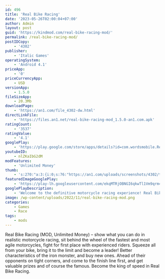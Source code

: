 ```yaml
---
id: 496
title: 'Real Bike Racing'
date: '2023-05-26T02:00:04+07:00'
author: Admin
layout: post
guid: 'https://kindmod.com/real-bike-racing-mod/'
permalink: /real-bike-racing-mod/
postIDCopy:
    - '4302'
publisher:
    - 'Italic Games'
operatingSystem:
    - 'Android 4.1'
priceApp:
    - '0'
priceCurrencyApp:
    - USD
versionApp:
    - 1.5.0
fileSizeApp:
    - 20.3Mb
downloadPage:
    - 'https://an1.com/file_4302-dw.html'
directLinkFile:
    - 'https://files.an1.net/real-bike-racing-mod_1.5.0-an1.com.apk'
ratingCount:
    - '3537'
ratingValue:
    - '4.1'
googlePlay:
    - 'https://play.google.com/store/apps/details?id=com.wordsmobile.RealBikeRacing'
youtubeID:
    - nlZKaIbG2dM
modFeatures:
    - 'Unlimited Money'
thumb:
    - 's:270:"a:3:{i:0;s:76:"https://an1.com/uploads/screenshots/4302/thumbs/real-bike-racing-566125.webp";i:1;s:76:"https://an1.com/uploads/screenshots/4302/thumbs/real-bike-racing-449724.webp";i:2;s:76:"https://an1.com/uploads/screenshots/4302/thumbs/real-bike-racing-549038.webp";}";'
featuredImageGooglePlay:
    - 'https://play-lh.googleusercontent.com/ekqMTRjOBNGI6qkwTl1Vm9qrm4gZ7KsnJprad3RuZNmFGfRAor1QAvFiUXeNXEbHhRQ'
googlePlayDescription:
    - 'Welcome to the definitive motorcycle racing experience! Real Bike Racing is a must have game for all motor bike riders!. Start the engine, hit the gas and experience the thrill of handling a 200 HP beast. Go bumper to bumper with elite riders to win the world championship. Now get ready for adrenaline fueled racing action and ride your way to victory in the fastest lane of all!. - Take the wheel of 10+ types of unique superbikes'
image: /wp-content/uploads/2022/11/real-bike-racing-mod.png
categories:
    - Games
    - Race
tags:
    - mods
---
```


Real Bike Racing (MOD, Unlimited Money) – show what you can do in realistic motorcycle racing, sit behind the wheel of the fastest and most agile motorcycles, fight for first place with experienced riders. Squeeze all from your bike, bring it to the limit and become a leader! Better characteristics of the iron monster, and buy new ones. Ahead of their opponents on tight corners, and come to the finish line first, and get valuable prizes and of course the famous. Become the king of speed in Real Bike Racing.
